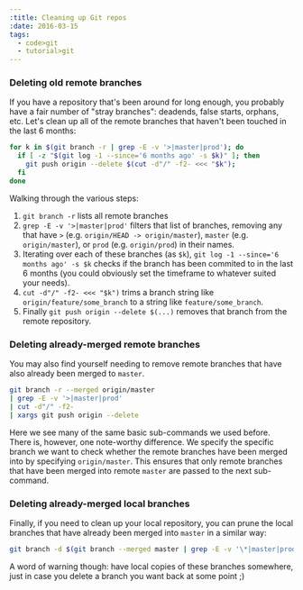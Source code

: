 ```yaml
---
:title: Cleaning up Git repos
:date: 2016-03-15
tags:
  - code>git
  - tutorial>git
---
```


### Deleting old remote branches

If you have a repository that's been around for long enough, you probably have a fair number of "stray branches": deadends, false starts, orphans, etc. Let's clean up all of the remote branches that haven't been touched in the last 6 months:

~~~bash
for k in $(git branch -r | grep -E -v '>|master|prod'); do
  if [ -z "$(git log -1 --since='6 months ago' -s $k)" ]; then
    git push origin --delete $(cut -d"/" -f2- <<< "$k");
  fi
done
~~~

Walking through the various steps:

1. `git branch -r` lists all remote branches
2. `grep -E -v '>|master|prod'` filters that list of branches, removing any that have `>` (e.g. `origin/HEAD -> origin/master`), `master` (e.g. `origin/master`), or `prod` (e.g. `origin/prod`) in their names.
3. Iterating over each of these branches (as `$k`), `git log -1 --since='6 months ago' -s $k` checks if the branch has been commited to in the last 6 months (you could obviously set the timeframe to whatever suited your needs).
4. `cut -d"/" -f2- <<< "$k")` trims a branch string like `origin/feature/some_branch` to a string like `feature/some_branch`.
5. Finally `git push origin --delete $(...)` removes that branch from the remote repository.

### Deleting already-merged remote branches

You may also find yourself needing to remove remote branches that have also already been merged to `master`.

~~~bash
git branch -r --merged origin/master
| grep -E -v '>|master|prod'
| cut -d"/" -f2-
| xargs git push origin --delete
~~~

Here we see many of the same basic sub-commands we used before. There is, however, one note-worthy difference. We specify the specific branch we want to check whether the remote branches have been merged into by specifying `origin/master`. This ensures that only remote branches that have been merged into remote `master` are passed to the next sub-command.

### Deleting already-merged local branches

Finally, if you need to clean up your local repository, you can prune the local branches that have already been merged into `master` in a similar way:

~~~bash
git branch -d $(git branch --merged master | grep -E -v '\*|master|prod')
~~~

A word of warning though: have local copies of these branches somewhere, just in case you delete a branch you want back at some point ;)
